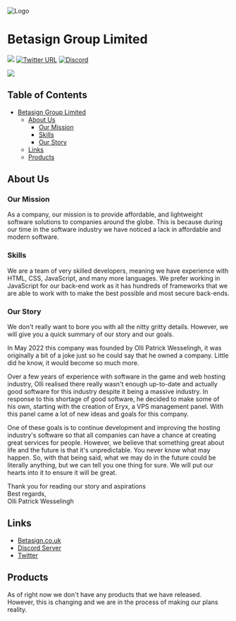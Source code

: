 ![Logo](https://betasign.co.uk/img/betasign_brand.svg)

# Betasign Group Limited
![](https://komarev.com/ghpvc/?username=Betasign-Group-Limited) [![Twitter URL](https://img.shields.io/twitter/url/https/twitter.com/bukotsunikki.svg?style=social&label=%20%40BetasignGroup)](https://twitter.com/BetasignGroup)
[![Discord](https://img.shields.io/badge/Discord-%237289DA.svg?logo=discord&logoColor=white)](https://discord.gg/42CaQSVCzG)

![](https://github-readme-twitter.gazf.vercel.app/api?id=BetasignGroup&layout=wide)

## Table of Contents
- [Betasign Group Limited](#betasign-group-limited)
  * [About Us](#about-us)
    + [Our Mission](#our-mission)
    + [Skills](#skills)
    + [Our Story](#our-story)
  * [Links](#links)
  * [Products](#products)

## About Us

### Our Mission

As a company, our mission is to provide affordable, and lightweight software solutions to companies around the globe. This is because during our time in the software industry we have noticed a lack in affordable and modern software.

### Skills

We are a team of very skilled developers, meaning we have experience with HTML, CSS, JavaScript, and many more languages. We prefer working in JavaScript for our back-end work as it has hundreds of frameworks that we are able to work with to make the best possible and most secure back-ends.

### Our Story

We don't really want to bore you with all the nitty gritty details. However, we will give you a quick summary of our story and our goals.

In May 2022 this company was founded by Olli Patrick Wesselingh, it was originally a bit of a joke just so he could say that he owned a company. Little did he know, it would become so much more.

Over a few years of experience with software in the game and web hosting industry, Olli realised there really wasn't enough up-to-date and actually good software for this industry despite it being a massive industry. In response to this shortage of good software, he decided to make some of his own, starting with the creation of Eryx, a VPS management panel. With this panel came a lot of new ideas and goals for this company.

One of these goals is to continue development and improving the hosting industry's software so that all companies can have a chance at creating great services for people. However, we believe that something great about life and the future is that it's unpredictable. You never know what may happen. So, with that being said, what we may do in the future could be literally anything, but we can tell you one thing for sure. We will put our hearts into it to ensure it will be great.

Thank you for reading our story and aspirations<br>
Best regards, <br>
Olli Patrick Wesselingh

## Links
- [Betasign.co.uk](https://betasign.co.uk)
- [Discord Server](https://discord.gg/42CaQSVCzG)
- [Twitter](https://twitter.com/BetasignGroup)

## Products
As of right now we don't have any products that we have released. However, this is changing and we are in the process of making our plans reality.
